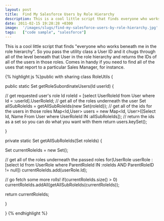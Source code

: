 ```yaml
---
layout: post
title:  Find My Salesforce Users by Role Hierarchy
description: This is a cool little script that finds everyone who works beneath me in the role hierarchy. So you pass the utility class a User ID and it chugs through all of the level beneath that User in the role hierarchy and returns the IDs of all of the users in those roles. Comes in handy if you need to find all of the uses that report to a particular Sales Manager, for instance. public with sharing class RoleUtils { 	 public static Set getRoleSubordinateUsers(Id userId) { 	   // get requested users rol
date: 2011-02-15 19:28:28 +0300
image:  '/images/slugs/find-my-salesforce-users-by-role-hierarchy.jpg'
tags:   ["code sample", "salesforce"]
---
```

<p>This is a cool little script that finds "everyone who works beneath me in the role hierarchy". So you pass the utility class a User ID and it chugs through all of the level beneath that User in the role hierarchy and returns the IDs of all of the users in those roles. Comes in handy if you need to find all of the uses that report to a particular Sales Manager, for instance.</p>
{% highlight js %}public with sharing class RoleUtils {
	
 public static Set<ID> getRoleSubordinateUsers(Id userId) {
 	
  // get requested user's role
  Id roleId = [select UserRoleId from User where Id = :userId].UserRoleId;
  // get all of the roles underneath the user
  Set<Id> allSubRoleIds = getAllSubRoleIds(new Set<ID>{roleId});
  // get all of the ids for the users in those roles
  Map<Id,User> users = new Map<Id, User>([Select Id, Name From User where 
 UserRoleId IN :allSubRoleIds]);
  // return the ids as a set so you can do what you want with them
  return users.keySet();
 	
 }
	
 private static Set<ID> getAllSubRoleIds(Set<ID> roleIds) {
 	
  Set<ID> currentRoleIds = new Set<ID>();
  
  // get all of the roles underneath the passed roles
  for(UserRole userRole :[select Id from UserRole where ParentRoleId 
 IN :roleIds AND ParentRoleID != null])
  currentRoleIds.add(userRole.Id);
  
  // go fetch some more rolls!
  if(currentRoleIds.size() > 0)
 currentRoleIds.addAll(getAllSubRoleIds(currentRoleIds));

  return currentRoleIds;
  
 }

}
{% endhighlight %}

